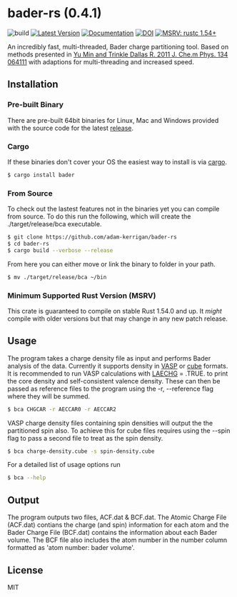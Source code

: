 # bader-rs (0.4.1)
![build](https://github.com/kerrigoon/bader-rs/workflows/build/badge.svg?branch=master)
[![Latest Version](https://img.shields.io/crates/v/bader.svg)](https://crates.io/crates/bader)
[![Documentation](https://docs.rs/bader/badge.svg)](https://docs.rs/bader/)
[![DOI](https://zenodo.org/badge/292534636.svg)](https://zenodo.org/badge/latestdoi/292534636)
[![MSRV: rustc 1.54+](https://img.shields.io/badge/MSRV-rustc_1.54+-lightgray.svg)](https://blog.rust-lang.org/2021/07/29/Rust-1.54.0.html)

An incredibly fast, multi-threaded, Bader charge partitioning tool. Based on methods presented in [Yu Min  and Trinkle Dallas R. 2011  J. Che.m Phys. 134 064111] with adaptions for multi-threading and increased speed.
## Installation
### Pre-built Binary
There are pre-built 64bit binaries for Linux, Mac and Windows provided with the source code for the latest [release].
### Cargo
If these binaries don't cover your OS the easiest way to install is via [cargo].
```sh
$ cargo install bader
```
### From Source
To check out the lastest features not in the binaries yet you can compile from source. To do this run the following, which will create the ./target/release/bca executable.
```sh
$ git clone https://github.com/adam-kerrigan/bader-rs
$ cd bader-rs
$ cargo build --verbose --release
```
From here you can either move or link the binary to folder in your path.
```sh
$ mv ./target/release/bca ~/bin
```
### Minimum Supported Rust Version (MSRV)
This crate is guaranteed to compile on stable Rust 1.54.0 and up. It *might* compile with older versions but that may change in any new patch release.
## Usage
The program takes a charge density file as input and performs Bader analysis of the data. Currently it supports density in [VASP] or [cube] formats. It is recommended to run VASP calculations with [LAECHG] = .TRUE. to print the core density and self-consistent valence density. These can then be passed as reference files to the program using the -r, --reference flag where they will be summed.
```sh
$ bca CHGCAR -r AECCAR0 -r AECCAR2
```
VASP charge density files containing spin densities will output the the partitioned spin also. To achieve this for cube files requires using the --spin flag to pass a second file to treat as the spin density.
```sh
$ bca charge-density.cube -s spin-density.cube
```
For a detailed list of usage options run
```sh
$ bca --help
```
## Output
The program outputs two files, ACF.dat & BCF.dat. The Atomic Charge File (ACF.dat) contians the charge (and spin) information for each atom and the Bader Charge File (BCF.dat) contains the information about each Bader volume. The BCF file also includes the atom number in the number column formatted as 'atom number: bader volume'.
## License
MIT

[//]: # (These are reference links used in the body of this note and get stripped out when the markdown processor does its job. There is no need to format nicely because it shouldn't be seen. Thanks SO - http://stackoverflow.com/questions/4823468/store-comments-in-markdown-syntax)

[release]: <https://github.com/adam-kerrigan/bader-rs/releases/latest>
[VASP]: <https://www.vasp.at/>
[cube]: <https://gaussian.com/>
[LAECHG]: <https://www.vasp.at/wiki/index.php/LAECHG>
[Yu Min  and Trinkle Dallas R. 2011  J. Che.m Phys. 134 064111]: <https://doi.org/10.1063/1.3553716>
[cargo]: <https://doc.rust-lang.org/cargo/getting-started/installation.html>
